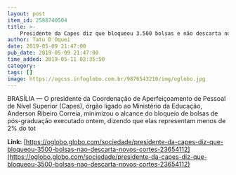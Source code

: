 ```yaml
---
layout: post
item_id: 2588740504
title: >-
    Presidente da Capes diz que bloqueou 3.500 bolsas e não descarta novos cortes
author: Tatu D'Oquei
date: 2019-05-09 21:47:00
pub_date: 2019-05-09 21:47:00
time_added: 2019-05-11 02:35:50
category: 
tags: []
image: https://ogcss.infoglobo.com.br/9876543210/img/oglobo.jpg
---
```


BRASÍLIA — O presidente da Coordenação de Aperfeiçoamento de Pessoal de Nível Superior (Capes), órgão ligado ao Ministério da Educação, Anderson Ribeiro Correia, minimizou o alcance do bloqueio de bolsas de pós-graduação executado ontem, dizendo que elas representam menos de 2% do tot

**Link:** [https://oglobo.globo.com/sociedade/presidente-da-capes-diz-que-bloqueou-3500-bolsas-nao-descarta-novos-cortes-23654112](https://oglobo.globo.com/sociedade/presidente-da-capes-diz-que-bloqueou-3500-bolsas-nao-descarta-novos-cortes-23654112)

